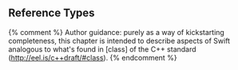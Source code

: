 ---
---

## Reference Types

{% comment %}
Author guidance: purely as a way of kickstarting completeness, this chapter
is intended to describe aspects of Swift analogous to what's found in 
[class] of the C++ standard (http://eel.is/c++draft/#class).
{% endcomment %}

